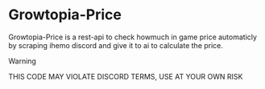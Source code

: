 # Growtopia-Price
Growtopia-Price is a rest-api to check howmuch in game price automaticly by scraping ihemo discord and give it to ai to calculate the price.

> [!WARNING]
> THIS CODE MAY VIOLATE DISCORD TERMS, USE AT YOUR OWN RISK
